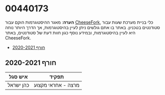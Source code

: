 # 00440173

**הערה**: מאגר ההיסטוגרמות הוקם עבור [CheeseFork](https://cheesefork.cf/), כלי בניית מערכת שעות עבור סטודנטים בטכניון. באתר בו אתם גולשים ניתן לעיין בהיסטוגרמות, אך הדרך היותר נוחה היא לעיין בהיסטוגרמות, ובמידע נוסף כגון חוות דעת של סטודנטים, באתר CheeseFork.

* [חורף 2020-2021](#202001)

<h2 id="202001">חורף 2020-2021</h2>

| איש סגל | תפקיד |
| ---- | ---- |
| כהן ישראל | מרצה - אחראי מקצוע |

